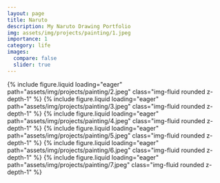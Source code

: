 ```yaml
---
layout: page
title: Naruto
description: My Naruto Drawing Portfolio
img: assets/img/projects/painting/1.jpeg
importance: 1
category: life
images:
  compare: false
  slider: true
---
```


<swiper-container keyboard="true" navigation="true" pagination="true" pagination-clickable="true" pagination-dynamic-bullets="true" rewind="true">
  <swiper-slide>{% include figure.liquid loading="eager" path="assets/img/projects/painting/2.jpeg" class="img-fluid rounded z-depth-1" %}</swiper-slide>
  <swiper-slide>{% include figure.liquid loading="eager" path="assets/img/projects/painting/3.jpeg" class="img-fluid rounded z-depth-1" %}</swiper-slide>
  <swiper-slide>{% include figure.liquid loading="eager" path="assets/img/projects/painting/4.jpeg" class="img-fluid rounded z-depth-1" %}</swiper-slide>
  <swiper-slide>{% include figure.liquid loading="eager" path="assets/img/projects/painting/5.jpeg" class="img-fluid rounded z-depth-1" %}</swiper-slide>
  <swiper-slide>{% include figure.liquid loading="eager" path="assets/img/projects/painting/6.jpeg" class="img-fluid rounded z-depth-1" %}</swiper-slide>
  <swiper-slide>{% include figure.liquid loading="eager" path="assets/img/projects/painting/7.jpeg" class="img-fluid rounded z-depth-1" %}</swiper-slide>
</swiper-container>



